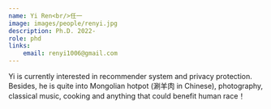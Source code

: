 ```yaml
---
name: Yi Ren<br/>任一
image: images/people/renyi.jpg 
description: Ph.D. 2022- 
role: phd 
links: 
    email: renyi1006@gmail.com 
--- 
```


Yi is currently interested in recommender system and privacy protection. Besides, he is quite into Mongolian hotpot (涮羊肉 in Chinese), photography, classical music, cooking and anything that could benefit human race！